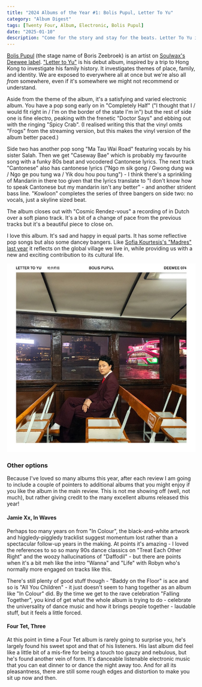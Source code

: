 ```yaml
---
title: "2024 Albums of the Year #1: Bolis Pupul, Letter To Yu"
category: "Album Digest"
tags: [Twenty Four, Album, Electronic, Bolis Pupul]
date: "2025-01-10"
description: "Come for the story and stay for the beats. Letter To Yu is an emotional and uplifting account of an artist's search for meaning in their past and that of a parent."
---
```


[Bolis Pupul](https://bolispupul.bandcamp.com) (the stage name of Boris Zeebroek) is an artist on [Soulwax's Deewee label](https://deew.ee/catalogue). ["Letter to Yu"](https://deew.ee/catalogue/074) is his debut album, inspired by a trip to Hong Kong to investigate his family history. It investigates themes of place, family, and identity. We are exposed to everywhere all at once but we're also all *from* somewhere, even if it's somewhere we might not recommend or understand.

Aside from the theme of the album, it's a satisfying and varied electronic album. You have a pop song early on in "Completely Half" ("I thought that I / would fit right in / I'm on the border of the state I'm in") but the rest of side one is fine electro, peaking with the frenetic "Doctor Says" and ebbing out with the ringing "Spicy Crab". (I realised writing this that the vinyl omits "Frogs" from the streaming version, but this makes the vinyl version of the album better paced.)

Side two has another pop song "Ma Tau Wai Road" featuring vocals by his sister Salah. Then we get "Caseway Bae" which is probably my favourite song with a funky 80s beat and vocodered Cantonese lyrics. The next track "Cantonese" also has cantonese lyrics ("Ngo m sik gong / Gwong dung wa / Ngo ge pou tung wa / Yik dou hou pou tung") - I think there's a sprinkling of Mandarin in there too given that the lyrics translate to "I don't know how to speak Cantonese but my mandarin isn't any better" - and another strident bass line. "Kowloon" completes the series of three bangers on side two: no vocals, just a skyline sized beat.

The album closes out with "Cosmic Rendez-vous" a recording of in Dutch over a soft piano track. It's a bit of a change of pace from the previous tracks but it's a beautiful piece to close on. 

I love this album. It's sad and happy in equal parts. It has some reflective pop songs but also some dancey bangers. Like [Sofia Kourtesis's "Madres" last year]() it reflects on the global village we live in, while providing us with a new and exciting contribution to its cultural life.

![Cover of Letter to Yu by Bolis Pupul](./images/bolis-pupul-letter-to-yu.jpg)

### Other options

Because I've loved so many albums this year, after each review I am going to include a couple of pointers to additional albums that you might enjoy if you like the album in the main review. This is not me showing off (well, not much), but rather giving credit to the many excellent albums released this year!

#### Jamie Xx, In Waves

Perhaps too many years on from "In Colour", the black-and-white artwork and higgledy-piggledy tracklist suggest momentum lost rather than a spectacular follow-up years in the making. At points it's amazing - I loved the references to so so many 90s dance classics on "Treat Each Other Right" and the woozy hallucinations of "Daffodil" - but there are points when it's a bit meh like the intro "Wanna" and "Life" with Robyn who's normally more engaged on tracks like this.

There's still plenty of good stuff though - "Baddy on the Floor" is ace and so is "All You Children" - it just doesn't seem to hang together as an album like "In Colour" did. By the time we get to the rave celebration "Falling Together", you kind of get what the whole album is trying to do - celebrate the universality of dance music and how it brings people together - laudable stuff, but it feels a little forced.

#### Four Tet, Three

At this point in time a Four Tet album is rarely going to surprise you, he's largely found his sweet spot and that of his listeners. His last album did feel like a little bit of a mis-fire for being a touch too gauzy and nebulous, but he's found another vein of form. It's danceable listenable electronic music that you can eat dinner to or dance the night away too. And for all its pleasantness, there are still some rough edges and distortion to make you sit up now and then.